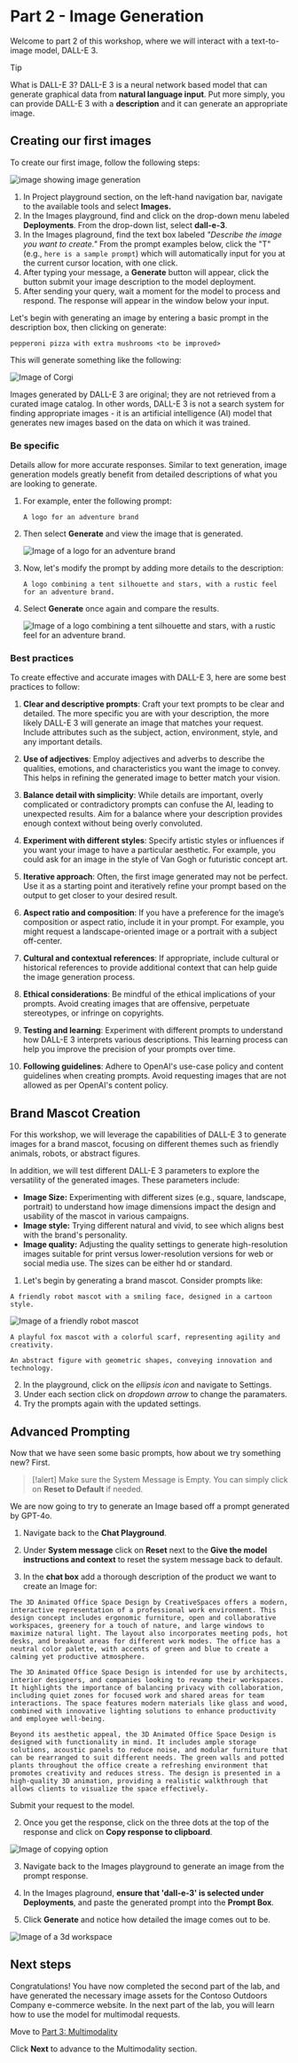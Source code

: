 # Part 2 - Image Generation

Welcome to part 2 of this workshop, where we will interact with a text-to-image model, DALL-E 3. 

> [!TIP]
> What is DALL-E 3? DALL-E 3 is a neural network based model that can generate graphical data from **natural language input**. Put more simply, you can provide DALL-E 3 with a **description** and it can generate an appropriate image.

## Creating our first images

To create our first image, follow the following steps:

![image showing image generation](./Images/ai-studio-create-image.jpg)

1. In Project playground section, on the left-hand navigation bar, navigate to the available tools and select **Images.** 
2. In the Images playground, find and click on the drop-down menu labeled **Deployments**. From the drop-down list, select **dall-e-3**.
3. In the Images plaground, find the text box labeled _"Describe the image you want to create."_ From the prompt examples below, click the "T" (e.g., ``here is a sample prompt``) which will automatically input for you at the current cursor location, with one click.
5. After typing your message, a **Generate** button will appear, click the button submit your image description to the model deployment.
6. After sending your query, wait a moment for the model to process and respond. The response will appear in the window below your input.

Let's begin with generating an image by entering a basic prompt in the description box, then clicking on generate:


```pepperoni pizza with extra mushrooms <to be improved>```


This will generate something like the following:

![Image of Corgi](./Images/A%20delicious%20pepperoni%20pizza%20with%20extra%20cheese,%20served%20on%20a%20rustic%20wooden%20table..png)

Images generated by DALL-E 3 are original; they are not retrieved from a curated image catalog. In other words, DALL-E 3 is not a search system for finding appropriate images - it is an artificial intelligence (AI) model that generates new images based on the data on which it was trained.

### Be specific

Details allow for more accurate responses. Similar to text generation, image generation models greatly benefit from detailed descriptions of what you are looking to generate.

1. For example, enter the following prompt:

    ```A logo for an adventure brand```

2. Then select **Generate** and view the image that is generated.

    ![Image of a logo for an adventure brand](./Images/Generate%20a%20logo%20for%20an%20adventure%20brand.png)

3. Now, let's modify the prompt by adding more details to the description:


    ```A logo combining a tent silhouette and stars, with a rustic feel for an adventure brand.```

4. Select **Generate** once again and compare the results.

    ![Image of a logo combining a tent silhouette and stars, with a rustic feel for an adventure brand.](./Images/Generate%20a%20logo%20combining%20a%20tent%20silhouette%20and%20stars,%20with%20a%20rustic%20feel%20for%20an%20adventure%20brand.%20(1).png)

### Best practices

To create effective and accurate images with DALL-E 3, here are some best practices to follow:

1. **Clear and descriptive prompts**: Craft your text prompts to be clear and detailed. The more specific you are with your description, the more likely DALL-E 3 will generate an image that matches your request. Include attributes such as the subject, action, environment, style, and any important details.

1. **Use of adjectives**: Employ adjectives and adverbs to describe the qualities, emotions, and characteristics you want the image to convey. This helps in refining the generated image to better match your vision.

1. **Balance detail with simplicity**: While details are important, overly complicated or contradictory prompts can confuse the AI, leading to unexpected results. Aim for a balance where your description provides enough context without being overly convoluted.

1. **Experiment with different styles**: Specify artistic styles or influences if you want your image to have a particular aesthetic. For example, you could ask for an image in the style of Van Gogh or futuristic concept art.

1. **Iterative approach**: Often, the first image generated may not be perfect. Use it as a starting point and iteratively refine your prompt based on the output to get closer to your desired result.

1. **Aspect ratio and composition**: If you have a preference for the image’s composition or aspect ratio, include it in your prompt. For example, you might request a landscape-oriented image or a portrait with a subject off-center.

1. **Cultural and contextual references**: If appropriate, include cultural or historical references to provide additional context that can help guide the image generation process.

1. **Ethical considerations**: Be mindful of the ethical implications of your prompts. Avoid creating images that are offensive, perpetuate stereotypes, or infringe on copyrights.

1. **Testing and learning**: Experiment with different prompts to understand how DALL-E 3 interprets various descriptions. This learning process can help you improve the precision of your prompts over time.

1. **Following guidelines**: Adhere to OpenAI's use-case policy and content guidelines when creating prompts. Avoid requesting images that are not allowed as per OpenAI's content policy.

## Brand Mascot Creation

For this workshop, we will leverage the capabilities of DALL-E 3 to generate images for a brand mascot, focusing on different themes such as friendly animals, robots, or abstract figures. 

In addition, we will test different DALL-E 3 parameters to explore the versatility of the generated images. These parameters include:

- **Image Size:** Experimenting with different sizes (e.g., square, landscape, portrait) to understand how image dimensions impact the design and usability of the mascot in various campaigns.
- **Image style:** Trying different natural and vivid, to see which aligns best with the brand's personality.
- **Image quality:** Adjusting the quality settings to generate high-resolution images suitable for print versus lower-resolution versions for web or social media use. The sizes can be either hd or standard.

1. Let's begin by generating a brand mascot. Consider prompts like:

```A friendly robot mascot with a smiling face, designed in a cartoon style.```

![Image of a friendly robot mascot](./Images/Generate%20a%20logo%20combining%20a%20tent%20silhouette%20and%20stars,%20with%20a%20rustic%20feel%20for%20an%20adventure%20brand.%20(2).png)

```A playful fox mascot with a colorful scarf, representing agility and creativity.```

```An abstract figure with geometric shapes, conveying innovation and technology.```

2. In the playground, click on the _ellipsis icon_ and navigate to Settings.
3. Under each section click on _dropdown arrow_ to change the paramaters.
4. Try the prompts again with the updated settings. 

## Advanced Prompting

Now that we have seen some basic prompts, how about we try something new? First. 

>[!alert] Make sure the System Message is Empty. You can simply click on **Reset to Default** if needed.

We are now going to try to generate an Image based off a prompt generated by GPT-4o.

1. Navigate back to the **Chat Playground**.

2. Under **System message** click on **Reset** next to the **Give the model instructions and context** to reset the system message back to default.

1. In the **chat box** add a thorough description of the product we want to create an Image for:

```
The 3D Animated Office Space Design by CreativeSpaces offers a modern, interactive representation of a professional work environment. This design concept includes ergonomic furniture, open and collaborative workspaces, greenery for a touch of nature, and large windows to maximize natural light. The layout also incorporates meeting pods, hot desks, and breakout areas for different work modes. The office has a neutral color palette, with accents of green and blue to create a calming yet productive atmosphere.

The 3D Animated Office Space Design is intended for use by architects, interior designers, and companies looking to revamp their workspaces. It highlights the importance of balancing privacy with collaboration, including quiet zones for focused work and shared areas for team interactions. The space features modern materials like glass and wood, combined with innovative lighting solutions to enhance productivity and employee well-being.

Beyond its aesthetic appeal, the 3D Animated Office Space Design is designed with functionality in mind. It includes ample storage solutions, acoustic panels to reduce noise, and modular furniture that can be rearranged to suit different needs. The green walls and potted plants throughout the office create a refreshing environment that promotes creativity and reduces stress. The design is presented in a high-quality 3D animation, providing a realistic walkthrough that allows clients to visualize the space effectively.
```

Submit your request to the model.

2. Once you get the response, click on the three dots at the top of the response and click on **Copy response to clipboard**.

![Image of copying option](./Images/ai-studio-copy-response.png)

3. Navigate back to the Images playground to generate an image from the prompt response.

4. In the Images plaground, **ensure that 'dall-e-3' is selected under Deployments**, and paste the generated prompt into the **Prompt Box**.

5. Click **Generate** and notice how detailed the image comes out to be.

![Image of a 3d workspace](./Images/_Create%20a%203D%20animation%20of%20a%20modern%20office%20space%20design%20featuring%20ergonomic%20furniture,%20collaborative%20workspaces,%20and%20greenery%20elements.%20The%20office%20should%20have%20large%20windows%20for%20natural%20light,%20meeting%20pods,%20an.png)

## Next steps

Congratulations! You have now completed the second part of the lab, and have generated the necessary image assets for the Contoso Outdoors Company e-commerce website. In the next part of the lab, you will learn how to use the model for multimodal requests.

Move to [Part 3: Multimodality](./04_Multimodal_Interfaces.md)

Click **Next** to advance to the Multimodality section.
